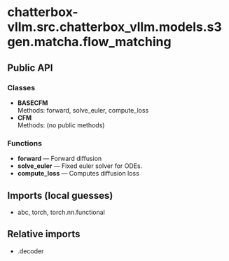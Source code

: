 # chatterbox-vllm.src.chatterbox_vllm.models.s3gen.matcha.flow_matching

## Public API

### Classes
- **BASECFM**  
  Methods: forward, solve_euler, compute_loss
- **CFM**  
  Methods: (no public methods)

### Functions
- **forward** — Forward diffusion
- **solve_euler** — Fixed euler solver for ODEs.
- **compute_loss** — Computes diffusion loss

## Imports (local guesses)
- abc, torch, torch.nn.functional

## Relative imports
- .decoder